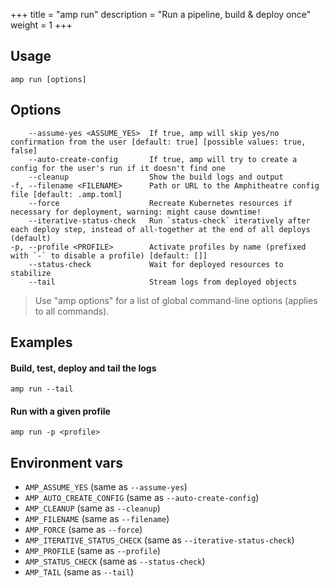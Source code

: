 +++
title = "amp run"
description = "Run a pipeline, build & deploy once"
weight = 1
+++

## Usage
```
amp run [options]
```

## Options

```
    --assume-yes <ASSUME_YES>  If true, amp will skip yes/no confirmation from the user [default: true] [possible values: true, false]
    --auto-create-config       If true, amp will try to create a config for the user's run if it doesn't find one
    --cleanup                  Show the build logs and output
-f, --filename <FILENAME>      Path or URL to the Amphitheatre config file [default: .amp.toml]
    --force                    Recreate Kubernetes resources if necessary for deployment, warning: might cause downtime!
    --iterative-status-check   Run `status-check` iteratively after each deploy step, instead of all-together at the end of all deploys (default)
-p, --profile <PROFILE>        Activate profiles by name (prefixed with `-` to disable a profile) [default: []]
    --status-check             Wait for deployed resources to stabilize
    --tail                     Stream logs from deployed objects
```


> Use "amp options" for a list of global command-line options (applies to all commands).

## Examples

#### Build, test, deploy and tail the logs
```
amp run --tail
```

#### Run with a given profile
```
amp run -p <profile>
```

## Environment vars

* `AMP_ASSUME_YES` (same as `--assume-yes`)
* `AMP_AUTO_CREATE_CONFIG` (same as `--auto-create-config`)
* `AMP_CLEANUP` (same as `--cleanup`)
* `AMP_FILENAME` (same as `--filename`)
* `AMP_FORCE` (same as `--force`)
* `AMP_ITERATIVE_STATUS_CHECK` (same as `--iterative-status-check`)
* `AMP_PROFILE` (same as `--profile`)
* `AMP_STATUS_CHECK` (same as `--status-check`)
* `AMP_TAIL` (same as `--tail`)
